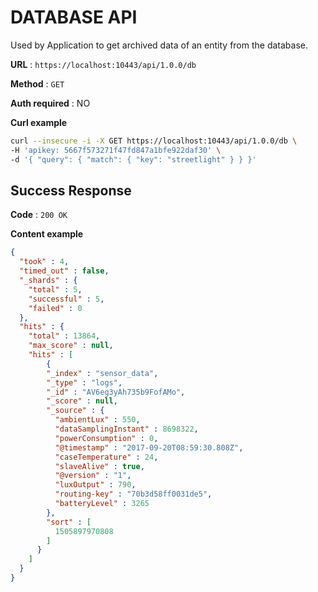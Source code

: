 # DATABASE API

Used by Application to get archived data of an entity from the database.

**URL** : `https://localhost:10443/api/1.0.0/db`

**Method** : `GET`

**Auth required** : NO

**Curl example**

```bash
curl --insecure -i -X GET https://localhost:10443/api/1.0.0/db \
-H 'apikey: 5667f573271f47fd847a1bfe922daf30' \
-d '{ "query": { "match": { "key": "streetlight" } } }'
```
## Success Response

**Code** : `200 OK`

**Content example**

```json
{
  "took" : 4,
  "timed_out" : false,
  "_shards" : {
    "total" : 5,
    "successful" : 5,
    "failed" : 0
  },
  "hits" : {
    "total" : 13864,
    "max_score" : null,
    "hits" : [
        {
        "_index" : "sensor_data",
        "_type" : "logs",
        "_id" : "AV6eg3yAh735b9FofAMo",
        "_score" : null,
        "_source" : {
          "ambientLux" : 550,
          "dataSamplingInstant" : 8698322,
          "powerConsumption" : 0,
          "@timestamp" : "2017-09-20T08:59:30.808Z",
          "caseTemperature" : 24,
          "slaveAlive" : true,
          "@version" : "1",
          "luxOutput" : 790,
          "routing-key" : "70b3d58ff0031de5",
          "batteryLevel" : 3265
        },
        "sort" : [
          1505897970808
        ]
      }
    ]
  }
}
```
